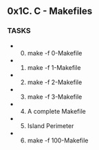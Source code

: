 ## 0x1C. C - Makefiles

### TASKS


- 0. make -f 0-Makefile

- 1. make -f 1-Makefile

- 2. make -f 2-Makefile

- 3. make -f 3-Makefile


- 4. A complete Makefile

- 5. Island Perimeter

- 6. make -f 100-Makefile
